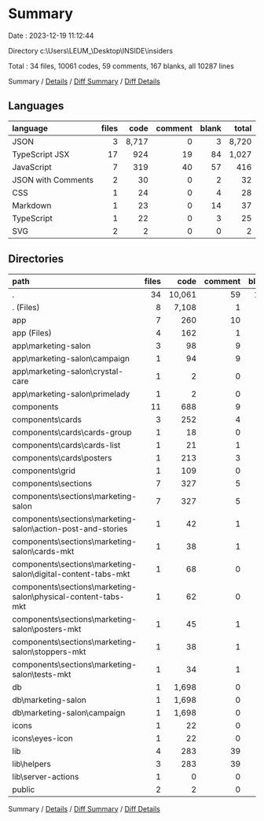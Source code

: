 # Summary

Date : 2023-12-19 11:12:44

Directory c:\\Users\\LEUM_\\Desktop\\INSIDE\\insiders

Total : 34 files,  10061 codes, 59 comments, 167 blanks, all 10287 lines

Summary / [Details](details.md) / [Diff Summary](diff.md) / [Diff Details](diff-details.md)

## Languages
| language | files | code | comment | blank | total |
| :--- | ---: | ---: | ---: | ---: | ---: |
| JSON | 3 | 8,717 | 0 | 3 | 8,720 |
| TypeScript JSX | 17 | 924 | 19 | 84 | 1,027 |
| JavaScript | 7 | 319 | 40 | 57 | 416 |
| JSON with Comments | 2 | 30 | 0 | 2 | 32 |
| CSS | 1 | 24 | 0 | 4 | 28 |
| Markdown | 1 | 23 | 0 | 14 | 37 |
| TypeScript | 1 | 22 | 0 | 3 | 25 |
| SVG | 2 | 2 | 0 | 0 | 2 |

## Directories
| path | files | code | comment | blank | total |
| :--- | ---: | ---: | ---: | ---: | ---: |
| . | 34 | 10,061 | 59 | 167 | 10,287 |
| . (Files) | 8 | 7,108 | 1 | 24 | 7,133 |
| app | 7 | 260 | 10 | 26 | 296 |
| app (Files) | 4 | 162 | 1 | 17 | 180 |
| app\\marketing-salon | 3 | 98 | 9 | 9 | 116 |
| app\\marketing-salon\\campaign | 1 | 94 | 9 | 7 | 110 |
| app\\marketing-salon\\crystal-care | 1 | 2 | 0 | 1 | 3 |
| app\\marketing-salon\\primelady | 1 | 2 | 0 | 1 | 3 |
| components | 11 | 688 | 9 | 62 | 759 |
| components\\cards | 3 | 252 | 4 | 22 | 278 |
| components\\cards\\cards-group | 1 | 18 | 0 | 4 | 22 |
| components\\cards\\cards-list | 1 | 21 | 1 | 3 | 25 |
| components\\cards\\posters | 1 | 213 | 3 | 15 | 231 |
| components\\grid | 1 | 109 | 0 | 5 | 114 |
| components\\sections | 7 | 327 | 5 | 35 | 367 |
| components\\sections\\marketing-salon | 7 | 327 | 5 | 35 | 367 |
| components\\sections\\marketing-salon\\action-post-and-stories | 1 | 42 | 1 | 5 | 48 |
| components\\sections\\marketing-salon\\cards-mkt | 1 | 38 | 1 | 5 | 44 |
| components\\sections\\marketing-salon\\digital-content-tabs-mkt | 1 | 68 | 0 | 5 | 73 |
| components\\sections\\marketing-salon\\physical-content-tabs-mkt | 1 | 62 | 0 | 4 | 66 |
| components\\sections\\marketing-salon\\posters-mkt | 1 | 45 | 1 | 5 | 51 |
| components\\sections\\marketing-salon\\stoppers-mkt | 1 | 38 | 1 | 5 | 44 |
| components\\sections\\marketing-salon\\tests-mkt | 1 | 34 | 1 | 6 | 41 |
| db | 1 | 1,698 | 0 | 1 | 1,699 |
| db\\marketing-salon | 1 | 1,698 | 0 | 1 | 1,699 |
| db\\marketing-salon\\campaign | 1 | 1,698 | 0 | 1 | 1,699 |
| icons | 1 | 22 | 0 | 0 | 22 |
| icons\\eyes-icon | 1 | 22 | 0 | 0 | 22 |
| lib | 4 | 283 | 39 | 54 | 376 |
| lib\\helpers | 3 | 283 | 39 | 53 | 375 |
| lib\\server-actions | 1 | 0 | 0 | 1 | 1 |
| public | 2 | 2 | 0 | 0 | 2 |

Summary / [Details](details.md) / [Diff Summary](diff.md) / [Diff Details](diff-details.md)